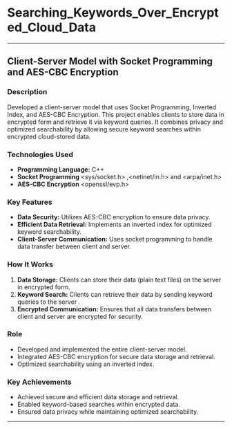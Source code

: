 # Searching_Keywords_Over_Encrypted_Cloud_Data
---
## Client-Server Model with Socket Programming and AES-CBC Encryption

### Description
Developed a client-server model that uses Socket Programming, Inverted Index, and AES-CBC Encryption. 
This project enables clients to store data in encrypted form and retrieve it via keyword queries. 
It combines privacy and optimized searchability by allowing secure keyword searches within encrypted cloud-stored data.

### Technologies Used
- **Programming Language:** C++
- **Socket Programming** <sys/socket.h> ,<netinet/in.h> and <arpa/inet.h> 
- **AES-CBC Encryption** <openssl/evp.h> 

### Key Features
- **Data Security:** Utilizes AES-CBC encryption to ensure data privacy.
- **Efficient Data Retrieval:** Implements an inverted index for optimized keyword searchability.
- **Client-Server Communication:** Uses socket programming to handle data transfer between client and server.

### How It Works
1. **Data Storage:** Clients can store their data (plain text files) on the server in encrypted form.
2. **Keyword Search:** Clients can retrieve their data by sending keyword queries to the server .
3. **Encrypted Communication:** Ensures that all data transfers between client and server are encrypted for security.

### Role
- Developed and implemented the entire client-server model.
- Integrated AES-CBC encryption for secure data storage and retrieval.
- Optimized searchability using an inverted index.

### Key Achievements
- Achieved secure and efficient data storage and retrieval.
- Enabled keyword-based searches within encrypted data.
- Ensured data privacy while maintaining optimized searchability.
---
